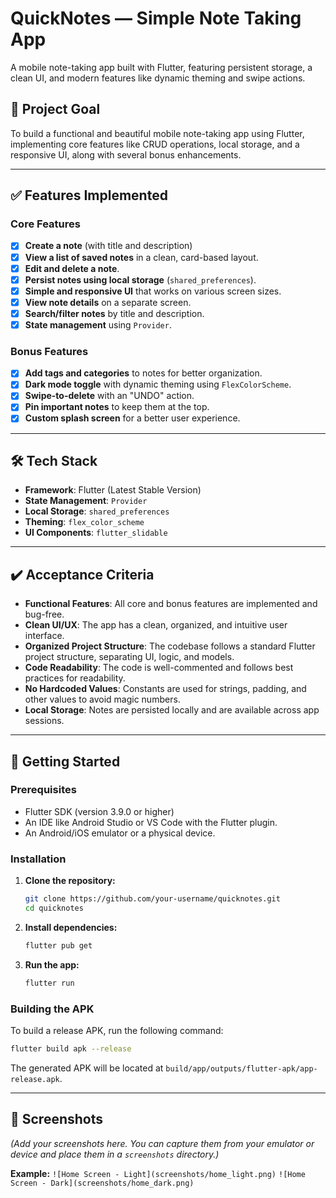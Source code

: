 # QuickNotes — Simple Note Taking App

A mobile note-taking app built with Flutter, featuring persistent storage, a clean UI, and modern features like dynamic theming and swipe actions.

## 🎯 Project Goal

To build a functional and beautiful mobile note-taking app using Flutter, implementing core features like CRUD operations, local storage, and a responsive UI, along with several bonus enhancements.

---

## ✅ Features Implemented

### Core Features
- [x] **Create a note** (with title and description)
- [x] **View a list of saved notes** in a clean, card-based layout.
- [x] **Edit and delete a note**.
- [x] **Persist notes using local storage** (`shared_preferences`).
- [x] **Simple and responsive UI** that works on various screen sizes.
- [x] **View note details** on a separate screen.
- [x] **Search/filter notes** by title and description.
- [x] **State management** using `Provider`.

### Bonus Features
- [x] **Add tags and categories** to notes for better organization.
- [x] **Dark mode toggle** with dynamic theming using `FlexColorScheme`.
- [x] **Swipe-to-delete** with an "UNDO" action.
- [x] **Pin important notes** to keep them at the top.
- [x] **Custom splash screen** for a better user experience.

---

## 🛠️ Tech Stack

- **Framework**: Flutter (Latest Stable Version)
- **State Management**: `Provider`
- **Local Storage**: `shared_preferences`
- **Theming**: `flex_color_scheme`
- **UI Components**: `flutter_slidable`

---

## ✔️ Acceptance Criteria

- **Functional Features**: All core and bonus features are implemented and bug-free.
- **Clean UI/UX**: The app has a clean, organized, and intuitive user interface.
- **Organized Project Structure**: The codebase follows a standard Flutter project structure, separating UI, logic, and models.
- **Code Readability**: The code is well-commented and follows best practices for readability.
- **No Hardcoded Values**: Constants are used for strings, padding, and other values to avoid magic numbers.
- **Local Storage**: Notes are persisted locally and are available across app sessions.

---

## 🚀 Getting Started

### Prerequisites
- Flutter SDK (version 3.9.0 or higher)
- An IDE like Android Studio or VS Code with the Flutter plugin.
- An Android/iOS emulator or a physical device.

### Installation
1.  **Clone the repository:**
    ```sh
    git clone https://github.com/your-username/quicknotes.git
    cd quicknotes
    ```

2.  **Install dependencies:**
    ```sh
    flutter pub get
    ```

3.  **Run the app:**
    ```sh
    flutter run
    ```

### Building the APK

To build a release APK, run the following command:

```sh
flutter build apk --release
```

The generated APK will be located at `build/app/outputs/flutter-apk/app-release.apk`.

---

## 📸 Screenshots

*(Add your screenshots here. You can capture them from your emulator or device and place them in a `screenshots` directory.)*

**Example:**
`![Home Screen - Light](screenshots/home_light.png)`
`![Home Screen - Dark](screenshots/home_dark.png)`
